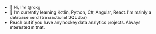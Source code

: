 - 👋 Hi, I’m @roxg
- 🌱 I’m currently learning Kotlin, Python, C#, Angular, React. I'm mainly a database nerd (transactional SQL dbs)
- Reach out if you have any hockey data analytics projects. Always interested in that.

<!---
roxg/roxg is a ✨ special ✨ repository because its `README.md` (this file) appears on your GitHub profile.
You can click the Preview link to take a look at your changes.
--->
